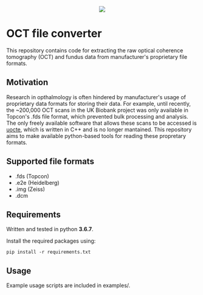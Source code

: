 <p align="center">
    <img src="../assets/oct.gif?raw=true">
</p>


# OCT file converter #

This repository contains code for extracting the raw optical coherence tomography (OCT) and fundus data from 
manufacturer's proprietary file formats. 

## Motivation
Research in opthalmology is often hindered by manufacturer's usage of proprietary data formats for storing their data. 
For example, until recently, the ~200,000 OCT scans in the UK Biobank project was only available in Topcon's .fds
file format, which prevented bulk processing and analysis. The only freely available software that allows these scans
to be accessed is  [uocte](https://bitbucket.org/uocte/uocte/wiki/Home), which is written in C++ and is no longer 
mantained. This repository aims to make available python-based tools for reading these propretary formats.


## Supported file formats
* .fds (Topcon)
* .e2e (Heidelberg)
* .img (Zeiss)
* .dcm

## Requirements
Written and tested in python **3.6.7**.

Install the required packages using:

```pip install -r requirements.txt```

## Usage

Example usage scripts are included in examples/. 


